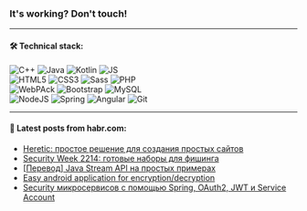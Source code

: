 ### It's working? Don't touch!

---

#### 🛠️ Technical stack:

![C++](https://img.shields.io/badge/C++-informational?logo=c%2B%2B&style=flat&logoColor=white&color=9C033A)
![Java](https://img.shields.io/badge/Java-informational?logo=java&style=flat&logoColor=white&color=007396)
![Kotlin](https://img.shields.io/badge/Kotlin-informational?logo=Kotlin&style=flat&logoColor=white&color=0095D5)
![JS](https://img.shields.io/badge/JS-informational?logo=javaScript&style=flat&logoColor=black&color=F7Df1E) <br>
![HTML5](https://img.shields.io/badge/HTML5-informational?logo=html5&style=flat&logoColor=white&color=E34F26)
![CSS3](https://img.shields.io/badge/CSS3-informational?logo=css3&style=flat&logoColor=white&color=157286)
![Sass](https://img.shields.io/badge/Saas-informational?logo=sass&style=flat&logoColor=white&color=hotpink)
![PHP](https://img.shields.io/badge/PHP-informational?logo=php&style=flat&logoColor=white&color=777BB4) <br>
![WebPAck](https://img.shields.io/badge/WebPack-informational?logo=webPack&style=flat&logoColor=white&color=FF6F00)
![Bootstrap](https://img.shields.io/badge/Bootstrap-informational?logo=Bootstrap&style=flat&logoColor=white&color=7952B3)
![MySQL](https://img.shields.io/badge/MySQL-informational?logo=MySQL&style=flat&logoColor=white&color=00f) <br>
![NodeJS](https://img.shields.io/badge/NodeJS-informational?logo=node.js&style=flat&logoColor=white&color=43853D)
![Spring](https://img.shields.io/badge/Spring-informational?logo=Spring&style=flat&logoColor=white&color=0A9EDC)
![Angular](https://img.shields.io/badge/Vue-informational?logo=vue.js&style=flat&logoColor=white&color=red)
![Git](https://img.shields.io/badge/Git-informational?logo=git&style=flat&logoColor=white&color=darkorange)

___

#### 💬 Latest posts from habr.com:

<!-- BLOG-POST-LIST:START -->
- [Heretic: простое решение для создания простых сайтов](https://habr.com/ru/post/659029/?utm_source=habrahabr&utm_medium=rss&utm_campaign=659029)
- [Security Week 2214: готовые наборы для фишинга](https://habr.com/ru/post/659011/?utm_source=habrahabr&utm_medium=rss&utm_campaign=659011)
- [[Перевод] Java Stream API на простых примерах](https://habr.com/ru/post/658999/?utm_source=habrahabr&utm_medium=rss&utm_campaign=658999)
- [Easy android application for encryption/decryption](https://habr.com/ru/post/658993/?utm_source=habrahabr&utm_medium=rss&utm_campaign=658993)
- [Security микросервисов с помощью Spring, OAuth2, JWT и Service Account](https://habr.com/ru/post/658973/?utm_source=habrahabr&utm_medium=rss&utm_campaign=658973)
<!-- BLOG-POST-LIST:END -->
